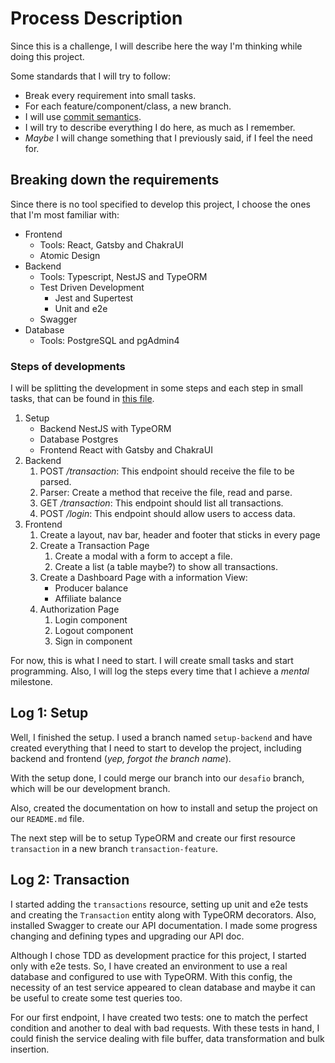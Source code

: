 # Process Description

Since this is a challenge, I will describe here the way I'm thinking while doing
this project.

Some standards that I will try to follow:

- Break every requirement into small tasks.
- For each feature/component/class, a new branch.
- I will use
  [commit semantics](https://blog.geekhunter.com.br/o-que-e-commit-e-como-usar-commits-semanticos/).
- I will try to describe everything I do here, as much as I remember.
- _Maybe_ I will change something that I previously said, if I feel the need
  for.

## Breaking down the requirements

Since there is no tool specified to develop this project, I choose the ones that
I'm most familiar with:

- Frontend
  - Tools: React, Gatsby and ChakraUI
  - Atomic Design
- Backend
  - Tools: Typescript, NestJS and TypeORM
  - Test Driven Development
    - Jest and Supertest
    - Unit and e2e
  - Swagger
- Database
  - Tools: PostgreSQL and pgAdmin4

### Steps of developments

I will be splitting the development in some steps and each step in small tasks,
that can be found in [this file](tasks.md).

1. Setup
   - Backend NestJS with TypeORM
   - Database Postgres
   - Frontend React with Gatsby and ChakraUI
2. Backend
   1. POST _/transaction_: This endpoint should receive the file to be parsed.
   2. Parser: Create a method that receive the file, read and parse.
   3. GET _/transaction_: This endpoint should list all transactions.
   4. POST _/login_: This endpoint should allow users to access data.
3. Frontend
   1. Create a layout, nav bar, header and footer that sticks in every page
   2. Create a Transaction Page
      1. Create a modal with a form to accept a file.
      2. Create a list (a table maybe?) to show all transactions.
   3. Create a Dashboard Page with a information View:
      - Producer balance
      - Affiliate balance
   4. Authorization Page
      1. Login component
      2. Logout component
      3. Sign in component

For now, this is what I need to start. I will create small tasks and start
programming. Also, I will log the steps every time that I achieve a _mental_
milestone.

## Log 1: Setup

Well, I finished the setup. I used a branch named `setup-backend` and have
created everything that I need to start to develop the project, including
backend and frontend (_yep, forgot the branch name_).

With the setup done, I could merge our branch into our `desafio` branch, which
will be our development branch.

Also, created the documentation on how to install and setup the project on our
`README.md` file.

The next step will be to setup TypeORM and create our first resource
`transaction` in a new branch `transaction-feature`.

## Log 2: Transaction

I started adding the `transactions` resource, setting up unit and e2e tests and
creating the `Transaction` entity along with TypeORM decorators. Also, installed
Swagger to create our API documentation. I made some progress changing and
defining types and upgrading our API doc.

Although I chose TDD as development practice for this project, I started only
with e2e tests. So, I have created an environment to use a real database and
configured to use with TypeORM. With this config, the necessity of an test
service appeared to clean database and maybe it can be useful to create some
test queries too.

For our first endpoint, I have created two tests: one to match the perfect
condition and another to deal with bad requests. With these tests in hand, I
could finish the service dealing with file buffer, data transformation and bulk
insertion.
